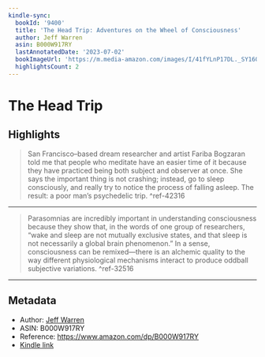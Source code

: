 ```yaml
---
kindle-sync:
  bookId: '9400'
  title: 'The Head Trip: Adventures on the Wheel of Consciousness'
  author: Jeff Warren
  asin: B000W917RY
  lastAnnotatedDate: '2023-07-02'
  bookImageUrl: 'https://m.media-amazon.com/images/I/41fYLnP17DL._SY160.jpg'
  highlightsCount: 2
---
```

# The Head Trip



## Highlights
> San Francisco–based dream researcher and artist Fariba Bogzaran told me that people who meditate have an easier time of it because they have practiced being both subject and observer at once. She says the important thing is not crashing; instead, go to sleep consciously, and really try to notice the process of falling asleep. The result: a poor man’s psychedelic trip. ^ref-42316

---
> Parasomnias are incredibly important in understanding consciousness because they show that, in the words of one group of researchers, “wake and sleep are not mutually exclusive states, and that sleep is not necessarily a global brain phenomenon.” In a sense, consciousness can be remixed—there is an alchemic quality to the way different physiological mechanisms interact to produce oddball subjective variations. ^ref-32516

---

## Metadata
* Author: [Jeff Warren](https://www.amazon.comundefined)
* ASIN: B000W917RY
* Reference: https://www.amazon.com/dp/B000W917RY
* [Kindle link](kindle://book?action=open&asin=B000W917RY)
